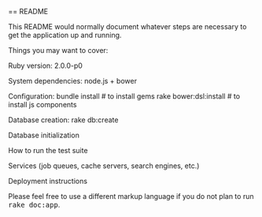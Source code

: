 == README

This README would normally document whatever steps are necessary to get the
application up and running.

Things you may want to cover:

  Ruby version: 2.0.0-p0

  System dependencies:
    node.js + bower

  Configuration:
    bundle install # to install gems
    rake bower:dsl:install # to install js components

  Database creation:
    rake db:create

  Database initialization

  How to run the test suite

  Services (job queues, cache servers, search engines, etc.)

  Deployment instructions


Please feel free to use a different markup language if you do not plan to run
<tt>rake doc:app</tt>.
